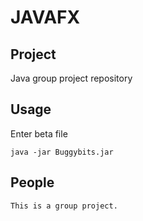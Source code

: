 # JAVAFX
## Project
Java group project repository

## Usage
Enter beta file 

    java -jar Buggybits.jar

## People
	This is a group project.
